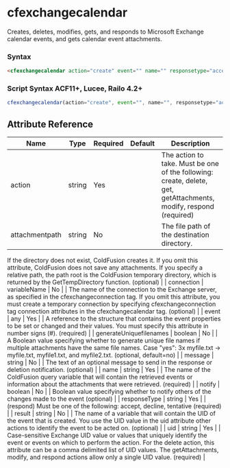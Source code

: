 # cfexchangecalendar

Creates, deletes, modifies, gets, and responds to Microsoft Exchange calendar events, and gets calendar event attachments.

### Syntax

```html
<cfexchangecalendar action="create" event="" name="" responsetype="accept" uid="">
```

### Script Syntax ACF11+, Lucee, Railo 4.2+

```javascript
cfexchangecalendar(action="create", event="", name="", responsetype="accept", uid="");
```

## Attribute Reference

| Name | Type | Required | Default | Description |
| --- | --- | --- | --- | --- |
| action | string | Yes |  | The action to take. Must be one of the following: create, delete, get, getAttachments, modify, respond (required) |
| attachmentpath | string | No |  | The file path of the destination directory.
 If the directory does not exist, ColdFusion creates it.
 If you omit this attribute, ColdFusion does not save any attachments.
 If you specify a relative path, the path root is the ColdFusion temporary directory, which is returned by the GetTempDirectory function. (optional) |
| connection | variableName | No |  | The name of the connection to the Exchange server, as specified in the cfexchangeconnection tag.
 If you omit this attribute, you must create a temporary connection by specifying cfexchangeconnection tag connection attributes in the cfexchangecalendar tag. (optional) |
| event | any | Yes |  | A reference to the structure that contains the event properties to be set or changed and their values.
 You must specify this attribute in number signs (#). (required) |
| generateUniquefilenames | boolean | No |  | A Boolean value specifying whether to generate unique file names if multiple attachments have the same file names.
 Case "yes": 3x myfile.txt -> myfile.txt, myfile1.txt, and myfile2.txt. (optional, default=no) |
| message | string | No |  | The text of an optional message to send in the response or deletion notification. (optional) |
| name | string | Yes |  | The name of the ColdFusion query variable that will contain the retrieved events or information about the attachments that were retrieved. (required) |
| notify | boolean | No |  | Boolean value specifying whether to notify others of the changes made to the event (optional) |
| responseType | string | Yes |  | (respond) Must be one of the following: accept, decline, tentative (required) |
| result | string | No |  | The name of a variable that will contain the UID of the event that is created.
 You use the UID value in the uid attribute other actions to identify the event to be acted on. (optional) |
| uid | string | Yes |  | Case-sensitive Exchange UID value or values that uniquely identify the event or events
 on which to perform the action.
 For the delete action, this attribute can be a comma delimited list of UID values.
 The getAttachments, modify, and respond actions allow only a single UID value. (required) |

